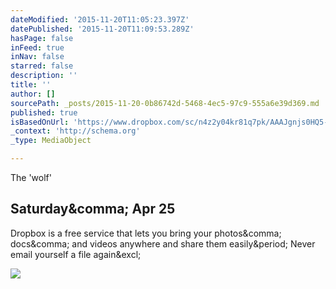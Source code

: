 ```yaml
---
dateModified: '2015-11-20T11:05:23.397Z'
datePublished: '2015-11-20T11:09:53.289Z'
hasPage: false
inFeed: true
inNav: false
starred: false
description: ''
title: ''
author: []
sourcePath: _posts/2015-11-20-0b86742d-5468-4ec5-97c9-555a6e39d369.md
published: true
isBasedOnUrl: 'https://www.dropbox.com/sc/n4z2y04kr81q7pk/AAAJgnjs0HQ5-7XIQ3jA-sBSa'
_context: 'http://schema.org'
_type: MediaObject

---
```

The 'wolf'

<article style=""><h1>Saturday&amp;comma; Apr 25</h1><p>Dropbox is a free service that lets you bring your photos&amp;comma; docs&amp;comma; and videos anywhere and share them easily&amp;period; Never email yourself a file again&amp;excl;</p><img src="https://photos-5.dropbox.com/t/2/AADhZrpc4u2Z8FjgObGf5BBf8MXfxsMFpAGipDZ9jyGJlA/12/14648688/jpeg/1024x1024/2/_/0/5/IMG_3473_2.jpg/CPCK_gYgASACIAQgBSAHKAEoAigH/n4z2y04kr81q7pk/AADQddx3j3CjZlolzQjms52Ra/1" /></article>